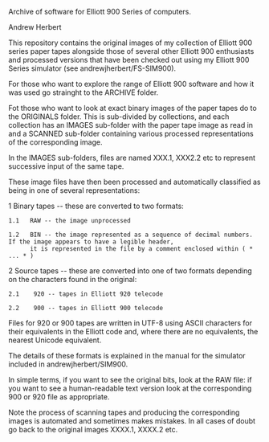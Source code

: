 Archive of software for Elliott 900 Series of computers.

Andrew Herbert

This repository contains the original images of my collection of Elliott 900 series paper tapes alongside those of several 
other Elliott 900 enthusiasts and processed versions that have been checked out using my Elliott 900 Series simulator 
(see andrewjherbert/FS-SIM900).

For those who want to explore the range of Elliott 900 software and how it was used go strainght to the ARCHIVE folder.

Fot those who want to look at exact binary images of the paper tapes do to the ORIGINALS folder.  This is sub-divided by 
collections, and each collection has an IMAGES sub-folder with the paper tape image as read in and a SCANNED sub-folder 
containing various processed representations of the corresponding image.

In the IMAGES sub-folders, files are named XXX.1,  XXX2.2 etc to represent successive input of the same tape.

These image files have then been processed and automatically classified as being in one of several representations:

1      Binary tapes -- these are converted to two formats:

    1.1   RAW -- the image unprocessed
    
    1.2   BIN -- the image represented as a sequence of decimal numbers.  If the image appears to have a legible header,
          it is represented in the file by a comment enclosed within ( * ... * )
          
2     Source tapes -- these are converted into one of two formats depending on the characters found in the original:

    2.1    920 -- tapes in Elliott 920 telecode
    
    2.2    900 -- tapes in Elliott 900 telecode

Files for 920 or 900 tapes are written in UTF-8 using ASCII characters for their equivalents in the Elliott code and,
where there are no equivalents, the nearest Unicode equivalent.

The details of these formats is explained in the manual for the simulator included in andrewjherbert/SIM900.

In simple terms, if you want to see the original bits, look at the RAW file: if you want to see a human-readable text
version look at the corresponding 900 or 920 file as appropriate.

Note the process of scanning tapes and producing the corresponding images is automated and sometimes makes mistakes.  In
all cases of doubt go back to the original images  XXXX.1, XXXX.2 etc.      
